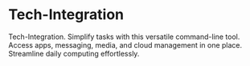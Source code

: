 # Tech-Integration
Tech-Integration. Simplify tasks with this versatile command-line tool. Access apps, messaging, media, and cloud management in one place. Streamline daily computing effortlessly.
